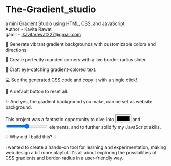 # The-Gradient_studio
 a mini Gradient Studio using HTML, CSS, and JavaScript 
<br>
Author - Kavita Rawat
<br>
gamil - ikavitarawat227@gmail.com
<br>


🎨 Generate vibrant gradient backgrounds with customizable colors and directions.
<br>

📐 Create perfectly rounded corners with a live border-radius slider.
<br>

🌈 Craft eye-catching gradient-colored text.
<br>

💻 See the generated CSS code and copy it with a single click!
<br>

🔄 A default button to reset all.
<br>

✨ And yes, the gradient background you make, can be set as website background.
<br>

This project was a fantastic opportunity to dive  into <input type="color"> and <input type="range"> elements, and to further solidify my JavaScript skills. 
<br>

💡 Why did I build this? 💡
<br>

I wanted to create a hands-on tool for learning and experimentation, making web design a bit more playful. It's all about exploring the possibilities of CSS gradients and border-radius in a user-friendly way.